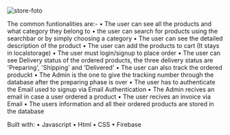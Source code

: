 ![store-foto](https://github.com/Hozayfa-18/Online-Store-Best-Version/assets/80411230/11cfd3da-45c3-498d-8bed-19bd90cedf03)


The common funtionalities are:-
• The user can see all the products and what category they belong to
• the user can search for products using the searchbar or by simply choosing a category
• The user can see the detailed description of the product
• The user can add the products to cart (It stays in localstorage)
• The user must login/signup to place order
• The user can see Delivery status of the ordered products, the three delivery status are 'Preparing', 'Shipping' and 'Delivered'
• The user can also track the ordered produckt
• The Admin is the one to give the tracking number through the database after the preparing phase is over
• The user has to authenticate the Email used to signup via Email Authentication
• The Admin recives an email in case a user ordered a product
• The user recives an invoice via Email
• The users information and all their ordered products are stored in the database

Built with:
  • Javascript
  • Html
  • CSS
  • Firebase
